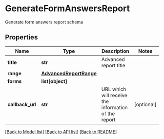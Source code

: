 # GenerateFormAnswersReport

Generate form answers report schema
## Properties
Name | Type | Description | Notes
------------ | ------------- | ------------- | -------------
**title** | **str** | Advanced report title | 
**range** | [**AdvancedReportRange**](AdvancedReportRange.md) |  | 
**forms** | **list[object]** |  | 
**callback_url** | **str** | URL which will receive the information of the report | [optional] 

[[Back to Model list]](../README.md#documentation-for-models) [[Back to API list]](../README.md#documentation-for-api-endpoints) [[Back to README]](../README.md)


